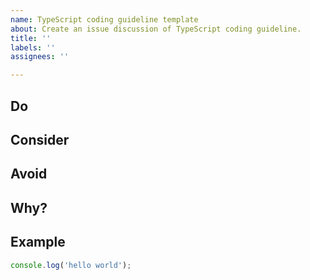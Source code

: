```yaml
---
name: TypeScript coding guideline template
about: Create an issue discussion of TypeScript coding guideline.
title: ''
labels: ''
assignees: ''

---
```


<!--**Style vocabulary**
Each guideline describes either a good or bad practice, and all have a consistent presentation.

The wording of each guideline indicates how strong the recommendation is.

**Do** is one that should always be followed. Always might be a bit too strong of a word. Guidelines that literally should always be followed are extremely rare. On the other hand, you need a really unusual case for breaking a Do guideline.

**Consider** guidelines should generally be followed. If you fully understand the meaning behind the guideline and have a good reason to deviate, then do so. Please strive to be consistent.

**Avoid** indicates something you should almost never do. Code examples to avoid have an unmistakable red header.

**Why?** gives reasons for following the previous recommendations.-->



## Do <Your description>

## Consider <Your description>

## Avoid <Your description>

## Why? <Your description>

## Example
```typescript
console.log('hello world');
```
